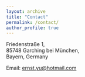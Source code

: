 ```yaml
---
layout: archive
title: "Contact"
permalink: /contact/
author_profile: true
---
```


Friedenstraße 1, <br>
85748 Garching bei München, <br>
Bayern, Germany



Email: ernst.yu@hotmail.com